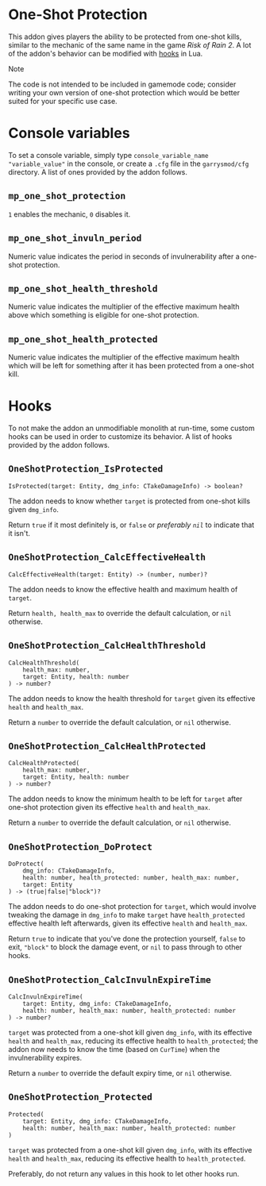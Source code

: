 # One-Shot Protection
This addon gives players the ability to be protected from one-shot kills,
similar to the mechanic of the same name in the game _Risk of Rain 2_.
A lot of the addon's behavior can be modified with [hooks](#hooks) in Lua.

> [!NOTE]
> The code is not intended to be included in gamemode code; consider writing
> your own version of one-shot protection which would be better suited for your
> specific use case.

# Console variables
To set a console variable, simply type `console_variable_name "variable_value"`
in the console, or create a `.cfg` file in the `garrysmod/cfg` directory.
A list of ones provided by the addon follows.
## `mp_one_shot_protection`
`1` enables the mechanic, `0` disables it.
## `mp_one_shot_invuln_period`
Numeric value indicates the period in seconds of invulnerability after a
one-shot protection.
## `mp_one_shot_health_threshold`
Numeric value indicates the multiplier of the effective maximum health above
which something is eligible for one-shot protection.
## `mp_one_shot_health_protected`
Numeric value indicates the multiplier of the effective maximum health which
will be left for something after it has been protected from a one-shot kill.

# Hooks
To not make the addon an unmodifiable monolith at run-time, some custom hooks
can be used in order to customize its behavior.
A list of hooks provided by the addon follows.
## `OneShotProtection_IsProtected`
```
IsProtected(target: Entity, dmg_info: CTakeDamageInfo) -> boolean?
```
The addon needs to know whether `target` is protected from one-shot kills given
`dmg_info`.

Return `true` if it most definitely is, or `false` or _preferably `nil`_ to
indicate that it isn't.
## `OneShotProtection_CalcEffectiveHealth`
```
CalcEffectiveHealth(target: Entity) -> (number, number)?
```
The addon needs to know the effective health and maximum health of `target`.

Return `health, health_max` to override the default calculation, or `nil`
otherwise.
## `OneShotProtection_CalcHealthThreshold`
```
CalcHealthThreshold(
	health_max: number,
	target: Entity, health: number
) -> number?
```
The addon needs to know the health threshold for `target` given its effective
`health` and `health_max`.

Return a `number` to override the default calculation, or `nil` otherwise.
## `OneShotProtection_CalcHealthProtected`
```
CalcHealthProtected(
	health_max: number,
	target: Entity, health: number
) -> number?
```
The addon needs to know the minimum health to be left for `target` after
one-shot protection given its effective `health` and `health_max`.

Return a `number` to override the default calculation, or `nil` otherwise.
## `OneShotProtection_DoProtect`
```
DoProtect(
	dmg_info: CTakeDamageInfo,
	health: number, health_protected: number, health_max: number,
	target: Entity
) -> (true|false|"block")?
```
The addon needs to do one-shot protection for `target`, which would involve
tweaking the damage in `dmg_info` to make `target` have `health_protected`
effective health left afterwards, given its effective `health` and `health_max`.

Return `true` to indicate that you've done the protection yourself, `false` to
exit, `"block"` to block the damage event, or `nil` to pass through to other
hooks.
## `OneShotProtection_CalcInvulnExpireTime`
```
CalcInvulnExpireTime(
	target: Entity, dmg_info: CTakeDamageInfo,
	health: number, health_max: number, health_protected: number
) -> number?
```
`target` was protected from a one-shot kill given `dmg_info`, with its effective
`health` and `health_max`, reducing its effective health to `health_protected`;
the addon now needs to know the time (based on `CurTime`) when the
invulnerability expires.

Return a `number` to override the default expiry time, or `nil` otherwise.
## `OneShotProtection_Protected`
```
Protected(
	target: Entity, dmg_info: CTakeDamageInfo,
	health: number, health_max: number, health_protected: number
)
```
`target` was protected from a one-shot kill given `dmg_info`, with its effective
`health` and `health_max`, reducing its effective health to `health_protected`.

Preferably, do not return any values in this hook to let other hooks run.
